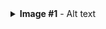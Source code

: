 <details>
<summary><b>Image #1</b> - Alt text</summary>

![Dashboard showing Department Sales for furniture, office supplies, and technology](1.png)

Dashboard titled 'Department Sales' showing sales summary information for the top three departments: Furniture, Office Supplies, and Technology. Each section displays the total sales amount, a line chart showing sales trends from January to October, and a bar chart listing the top-selling items.

The Furniture section, marked with an orange icon, shows total sales of $2,174,560. The line chart indicates sales fluctuations throughout the year, with a notable peak in November. Top-selling items include the Global Troy Executive Leather Low-Back Tilter, SAFCO PlanMaster Height-Adjustable Drafting Table Base, and Riverside Palais Royal Lawyers Bookcase.

The Office Supplies section, marked with a teal icon, shows total sales of $1,520,693. The line chart shows a steady increase with a peak in October. Top-selling items include the Smead Adjustable Mobile File Trolley with Lockable Top, Fellowes PB500 Electric Punch Plastic Comb Binding Machine, and GBC DocuBind TL300 Electric Binding System.

The Technology section, marked with a red icon, shows total sales of $2,449,967. The line chart shows significant fluctuations with a peak in December. Top-selling items include the Polycom ViewStation ISDN Videoconferencing Unit, Sharp 1540cs Digital Laser Copier, and Canon PC1080F Personal Copier.

The footer notes that the information is sourced straight from Superstore sales.

<details>

<details>
<summary><b>Image #2</b> - Alt text</summary>

![Department Sales summary information for top 3 departments with labels 1-6](1.png)


<details>